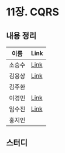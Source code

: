# 11장. CQRS

## 내용 정리

|  이름   | Link  |
|:-----:|:------|
|  소승수  | [Link](https://voidmelody.tistory.com/197)    |
|  김용상  | [Link](https://sturdy-rainstorm-a1c.notion.site/DDD-10-84c7e65489a7429f9eaa1106b9e1b3f9?pvs=4)      | 
|  김주환  |       |
|  이경민  | [Link](https://velog.io/@tidavid1/DDD-Start-11%EC%9E%A5-CQRS) |
|  임수진  | [Link](https://blog.naver.com/sjlim1999/223298907974)      |
|  홍지인  |       |

## 스터디


